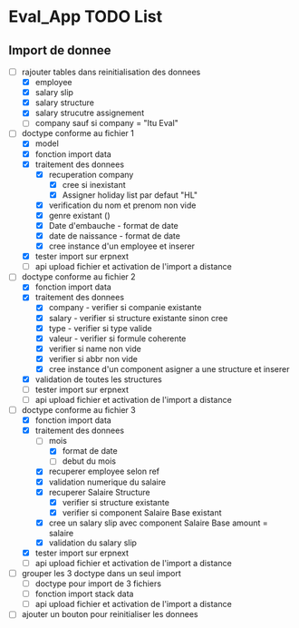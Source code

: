 # Eval_App TODO List

## Import de donnee

- [ ] rajouter tables dans reinitialisation des donnees
  - [x] employee
  - [x] salary slip
  - [x] salary structure
  - [x] salary strucutre assignement
  - [ ] company sauf si company = "Itu Eval"
- [ ] doctype conforme au fichier 1
  - [x] model
  - [x] fonction import data
  - [x] traitement des donnees
    - [x] recuperation company
      - [x] cree si inexistant
      - [x] Assigner holiday list par defaut "HL"
    - [x] verification du nom et prenom non vide
    - [x] genre existant ()
    - [x] Date d'embauche - format de date
    - [x] date de naissance - format de date
    - [x] cree instance d'un employee et inserer
  - [x] tester import sur erpnext
  - [ ] api upload fichier et activation de l'import a distance
- [ ] doctype conforme au fichier 2
  - [x] fonction import data
  - [x] traitement des donnees
    - [x] company - verifier si companie existante
    - [x] salary - verifier si structure existante sinon cree
    - [x] type - verifier si type valide
    - [x] valeur - verifier si formule coherente
    - [x] verifier si name non vide
    - [x] verifier si abbr non vide
    - [x] cree instance d'un component asigner a une structure et inserer
  - [x] validation de toutes les structures
  - [ ] tester import sur erpnext
  - [ ] api upload fichier et activation de l'import a distance

- [ ] doctype conforme au fichier 3
  - [x] fonction import data
  - [x] traitement des donnees
    - [ ] mois
      - [x] format de date
      - [ ] debut du mois
    - [x] recuperer employee selon ref
    - [x] validation numerique du salaire
    - [x] recuperer Salaire Structure
      - [x] verifier si structure existante
      - [x] verifier si component Salaire Base existant
    - [x] cree un salary slip avec component Salaire Base amount = salaire
    - [x] validation du salary slip
  - [x] tester import sur erpnext
  - [ ] api upload fichier et activation de l'import a distance

- [ ] grouper les 3 doctype dans un seul import
  - [ ] doctype pour import de 3 fichiers
  - [ ] fonction import stack data
  - [ ] api upload fichier et activation de l'import a distance
- [ ] ajouter un bouton pour reinitialiser les donnees
